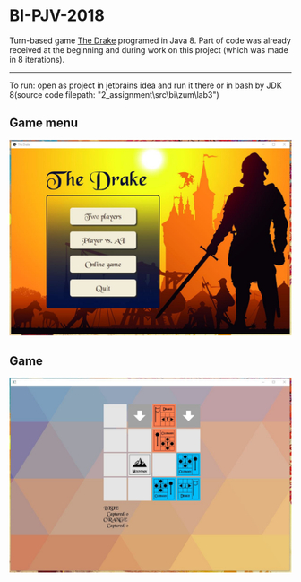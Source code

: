 # BI-PJV-2018

Turn-based game [The Drake](http://podlomar.org/thedrake.html) programed in Java 8. Part of code was already received at the beginning and during work on this project (which was made in 8 iterations).

---
To run: open as project in jetbrains idea and run it there or in bash by JDK 8(source code filepath: "2_assignment\src\bi\zum\lab3")

Game menu
---
![menu](src/NMob/thedrake/docs/Main_menu.JPG)

Game
---
![ingame](src/NMob/thedrake/docs/ingame.JPG)
